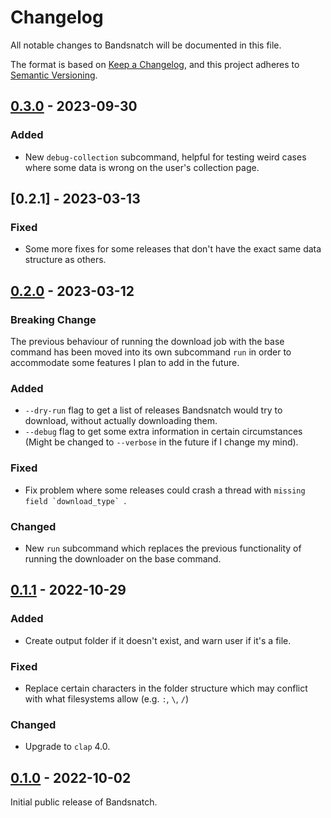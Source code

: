 # Changelog

All notable changes to Bandsnatch will be documented in this file.

The format is based on [Keep a Changelog](https://keepachangelog.com/en/1.0.0/),
and this project adheres to
[Semantic Versioning](https://semver.org/spec/v2.0.0.html).

## [0.3.0] - 2023-09-30

### Added

- New `debug-collection` subcommand, helpful for testing weird cases where some
  data is wrong on the user's collection page.

## [0.2.1] - 2023-03-13

### Fixed

- Some more fixes for some releases that don't have the exact same data
  structure as others.

## [0.2.0] - 2023-03-12

### Breaking Change

The previous behaviour of running the download job with the base command has
been moved into its own subcommand `run` in order to accommodate some features I
plan to add in the future.

### Added

- `--dry-run` flag to get a list of releases Bandsnatch would try to download,
  without actually downloading them.
- `--debug` flag to get some extra information in certain circumstances (Might
  be changed to `--verbose` in the future if I change my mind).

### Fixed

- Fix problem where some releases could crash a thread with
  `` missing field `download_type`  ``.

### Changed

- New `run` subcommand which replaces the previous functionality of running the
  downloader on the base command.

## [0.1.1] - 2022-10-29

### Added

- Create output folder if it doesn't exist, and warn user if it's a file.

### Fixed

- Replace certain characters in the folder structure which may conflict with
  what filesystems allow (e.g. `:`, `\`, `/`)

### Changed

- Upgrade to `clap` 4.0.

## [0.1.0] - 2022-10-02

Initial public release of Bandsnatch.

[unreleased]: https://github.com/Ovyerus/bandsnatch/compare/v0.3.0...HEAD
[0.3.0]: https://github.com/Ovyerus/bandsnatch/releases/tag/v0.3.0
[0.2.0]: https://github.com/Ovyerus/bandsnatch/releases/tag/v0.2.0
[0.1.1]: https://github.com/Ovyerus/bandsnatch/releases/tag/v0.1.1
[0.1.0]: https://github.com/Ovyerus/bandsnatch/releases/tag/v0.1.0
